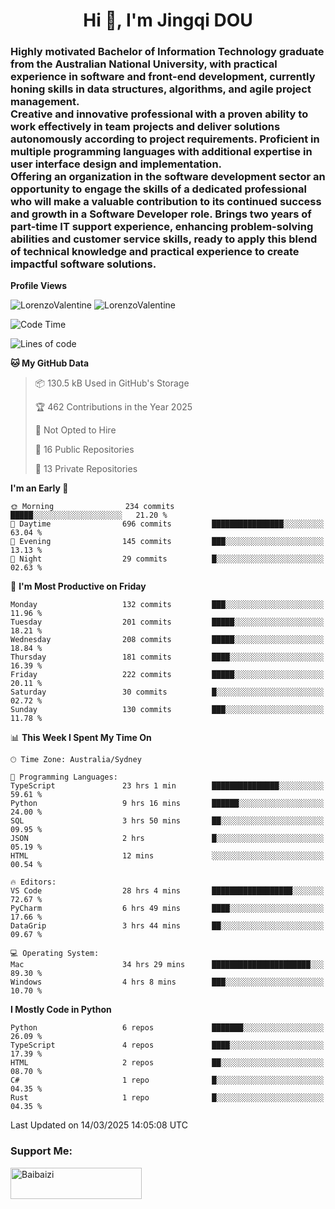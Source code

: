 <h1 align="center">Hi 👋, I'm Jingqi DOU</h1>
<h3 align="left">
Highly motivated Bachelor of Information Technology graduate from the Australian National University, with practical experience in software and front-end development, currently honing skills in data structures, algorithms, and agile project management. <br>
Creative and innovative professional with a proven ability to work effectively in team projects and deliver solutions autonomously according to project requirements. Proficient in multiple programming languages with additional expertise in user interface design and implementation. <br>
Offering an organization in the software development sector an opportunity to engage the skills of a dedicated professional who will make a valuable contribution to its continued success and growth in a Software Developer role. Brings two years of part-time IT support experience, enhancing problem-solving abilities and customer service skills, ready to apply this blend of technical knowledge and practical experience to create impactful software solutions.
</h3>

**Profile Views**<br>
<!-- <img src="https://count.getloli.com/get/@:name" alt="LorenzoValentine" theme="rule34" /> -->
<img src="https://count.getloli.com/@LorenzoValentine?name=LorenzoValentine&theme=asoul&padding=7&offset=0&align=center&scale=2&pixelated=1&darkmode=auto&prefix=020315" alt="LorenzoValentine" theme="rule34" />
<img src="https://count.getloli.com/@LorenzoValentine?name=LorenzoValentine&theme=food&padding=7&offset=0&align=center&scale=2&pixelated=1&darkmode=auto&prefix=020315" alt="LorenzoValentine" theme="rule34" />
 

<!--START_SECTION:waka-->
![Code Time](http://img.shields.io/badge/Code%20Time-1%2C657%20hrs%2013%20mins-blue)

![Lines of code](https://img.shields.io/badge/From%20Hello%20World%20I%27ve%20Written-227.6%20thousand%20lines%20of%20code-blue)

**🐱 My GitHub Data** 

> 📦 130.5 kB Used in GitHub's Storage 
 > 
> 🏆 462 Contributions in the Year 2025
 > 
> 🚫 Not Opted to Hire
 > 
> 📜 16 Public Repositories 
 > 
> 🔑 13 Private Repositories 
 > 
**I'm an Early 🐤** 

```text
🌞 Morning                234 commits         █████░░░░░░░░░░░░░░░░░░░░   21.20 % 
🌆 Daytime                696 commits         ████████████████░░░░░░░░░   63.04 % 
🌃 Evening                145 commits         ███░░░░░░░░░░░░░░░░░░░░░░   13.13 % 
🌙 Night                  29 commits          █░░░░░░░░░░░░░░░░░░░░░░░░   02.63 % 
```
📅 **I'm Most Productive on Friday** 

```text
Monday                   132 commits         ███░░░░░░░░░░░░░░░░░░░░░░   11.96 % 
Tuesday                  201 commits         █████░░░░░░░░░░░░░░░░░░░░   18.21 % 
Wednesday                208 commits         █████░░░░░░░░░░░░░░░░░░░░   18.84 % 
Thursday                 181 commits         ████░░░░░░░░░░░░░░░░░░░░░   16.39 % 
Friday                   222 commits         █████░░░░░░░░░░░░░░░░░░░░   20.11 % 
Saturday                 30 commits          █░░░░░░░░░░░░░░░░░░░░░░░░   02.72 % 
Sunday                   130 commits         ███░░░░░░░░░░░░░░░░░░░░░░   11.78 % 
```


📊 **This Week I Spent My Time On** 

```text
🕑︎ Time Zone: Australia/Sydney

💬 Programming Languages: 
TypeScript               23 hrs 1 min        ███████████████░░░░░░░░░░   59.61 % 
Python                   9 hrs 16 mins       ██████░░░░░░░░░░░░░░░░░░░   24.00 % 
SQL                      3 hrs 50 mins       ██░░░░░░░░░░░░░░░░░░░░░░░   09.95 % 
JSON                     2 hrs               █░░░░░░░░░░░░░░░░░░░░░░░░   05.19 % 
HTML                     12 mins             ░░░░░░░░░░░░░░░░░░░░░░░░░   00.54 % 

🔥 Editors: 
VS Code                  28 hrs 4 mins       ██████████████████░░░░░░░   72.67 % 
PyCharm                  6 hrs 49 mins       ████░░░░░░░░░░░░░░░░░░░░░   17.66 % 
DataGrip                 3 hrs 44 mins       ██░░░░░░░░░░░░░░░░░░░░░░░   09.67 % 

💻 Operating System: 
Mac                      34 hrs 29 mins      ██████████████████████░░░   89.30 % 
Windows                  4 hrs 8 mins        ███░░░░░░░░░░░░░░░░░░░░░░   10.70 % 
```

**I Mostly Code in Python** 

```text
Python                   6 repos             ███████░░░░░░░░░░░░░░░░░░   26.09 % 
TypeScript               4 repos             ████░░░░░░░░░░░░░░░░░░░░░   17.39 % 
HTML                     2 repos             ██░░░░░░░░░░░░░░░░░░░░░░░   08.70 % 
C#                       1 repo              █░░░░░░░░░░░░░░░░░░░░░░░░   04.35 % 
Rust                     1 repo              █░░░░░░░░░░░░░░░░░░░░░░░░   04.35 % 
```




 Last Updated on 14/03/2025 14:05:08 UTC
<!--END_SECTION:waka-->

<!-- [![willianrod's wakatime stats](https://github-readme-stats.vercel.app/api/wakatime?username=lorenzoval2050)](https://github.com/anuraghazra/github-readme-stats) -->


<h3 align="left">Support Me:</h3>
<p><a href="https://www.buymeacoffee.com/Baibaizi"> <img align="left" src="https://cdn.buymeacoffee.com/buttons/v2/default-yellow.png" height="50" width="210" alt="Baibaizi" /></a></p><br><br>
